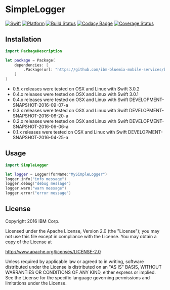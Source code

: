 # SimpleLogger

[![Swift][swift-badge]][swift-url]
[![Platform][platform-badge]][platform-url]
[![Build Status](https://travis-ci.org/ibm-bluemix-mobile-services/bluemix-simple-logger-swift.svg?branch=master)](https://travis-ci.org/ibm-bluemix-mobile-services/bluemix-simple-logger-swift)
[![Codacy Badge](https://api.codacy.com/project/badge/Grade/25f6740a510f4f5cabb023e8be2b1556)](https://www.codacy.com/app/ibm-bluemix-mobile-services/bluemix-simple-logger-swift?utm_source=github.com&amp;utm_medium=referral&amp;utm_content=ibm-bluemix-mobile-services/bluemix-simple-logger-swift&amp;utm_campaign=Badge_Grade)
[![Coverage Status](https://coveralls.io/repos/github/ibm-bluemix-mobile-services/bluemix-simple-logger-swift/badge.svg?branch=master)](https://coveralls.io/github/ibm-bluemix-mobile-services/bluemix-simple-logger-swift?branch=master)

## Installation

```swift
import PackageDescription

let package = Package(
    dependencies: [
        .Package(url: "https://github.com/ibm-bluemix-mobile-services/bluemix-simple-logger-swift.git", majorVersion: 0, minor: 4)
    ]
)
```

* 0.5.x releases were tested on OSX and Linux with Swift 3.0.2
* 0.4.x releases were tested on OSX and Linux with Swift 3.0.1
* 0.4.x releases were tested on OSX and Linux with Swift DEVELOPMENT-SNAPSHOT-2016-09-07-a
* 0.3.x releases were tested on OSX and Linux with Swift DEVELOPMENT-SNAPSHOT-2016-06-20-a
* 0.2.x releases were tested on OSX and Linux with Swift DEVELOPMENT-SNAPSHOT-2016-06-06-a
* 0.1.x releases were tested on OSX and Linux with Swift DEVELOPMENT-SNAPSHOT-2016-04-25-a

## Usage

```swift
import SimpleLogger

let logger = Logger(forName:"MySimpleLogger")
logger.info("info message")
logger.debug("debug message")
logger.warn("warn message")
logger.error("error message")
```

## License

Copyright 2016 IBM Corp.

Licensed under the Apache License, Version 2.0 (the "License");
you may not use this file except in compliance with the License.
You may obtain a copy of the License at

http://www.apache.org/licenses/LICENSE-2.0

Unless required by applicable law or agreed to in writing, software
distributed under the License is distributed on an "AS IS" BASIS,
WITHOUT WARRANTIES OR CONDITIONS OF ANY KIND, either express or implied.
See the License for the specific language governing permissions and
limitations under the License.


[swift-badge]: https://img.shields.io/badge/Swift-3.0-orange.svg
[swift-url]: https://swift.org
[platform-badge]: https://img.shields.io/badge/Platforms-OS%20X%20--%20Linux-lightgray.svg
[platform-url]: https://swift.org
